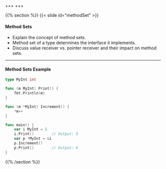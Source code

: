 +++
+++

{{% section %}}
{{< slide id="methodSet" >}}

#### Method Sets
<!-- TODO: Needs more explanation -->
- Explain the concept of method sets.
- Method set of a type determines the interface it implements.
- Discuss value receiver vs. pointer receiver and their impact on method sets.

---
#### Method Sets Example
```go
type MyInt int

func (m MyInt) Print() {
    fmt.Println(m)
}

func (m *MyInt) Increment() {
    *m++
}

func main() {
    var i MyInt = 5
    i.Print()        // Output: 5
    var p *MyInt = &i
    p.Increment()
    p.Print()        // Output: 6
}
```


{{% /section %}}
